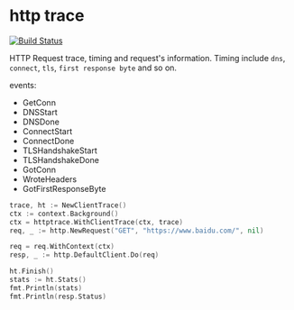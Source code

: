 # http trace

[![Build Status](https://github.com/vicanso/http-trace/workflows/Test/badge.svg)](https://github.com/vicanso/http-trace/actions)


HTTP Request trace, timing and request's information. 
Timing include `dns`, `connect`, `tls`, `first response byte` and so on.

events:
- GetConn
- DNSStart
- DNSDone
- ConnectStart
- ConnectDone
- TLSHandshakeStart
- TLSHandshakeDone
- GotConn
- WroteHeaders
- GotFirstResponseByte

```go
trace, ht := NewClientTrace()
ctx := context.Background()
ctx = httptrace.WithClientTrace(ctx, trace)
req, _ := http.NewRequest("GET", "https://www.baidu.com/", nil)

req = req.WithContext(ctx)
resp, _ := http.DefaultClient.Do(req)

ht.Finish()
stats := ht.Stats()
fmt.Println(stats)
fmt.Println(resp.Status)
```


